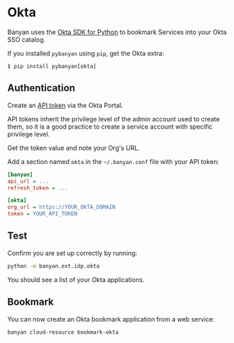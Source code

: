 # Okta

Banyan uses the [Okta SDK for Python](https://github.com/okta/okta-sdk-python) to bookmark Services into your Okta SSO catalog.

If you installed `pybanyan` using `pip`, get the Okta extra:
```console
$ pip install pybanyan[okta]
```

## Authentication

Create an [API token](https://developer.okta.com/docs/guides/create-an-api-token/create-the-token/) via the Okta Portal.

API tokens inherit the privilege level of the admin account used to create them, so it is a good practice to create a service account with specific privilege level.

Get the token value and note your Org's URL.


Add a section named `okta` in the `~/.banyan.conf` file with your API token:
```ini
[banyan]
api_url = ...
refresh_token = ...

[okta]
org_url = https://YOUR_OKTA_DOMAIN
token = YOUR_API_TOKEN
```

## Test

Confirm you are set up correctly by running:

```bash
python -m banyan.ext.idp.okta
```

You should see a list of your Okta applications.


## Bookmark

You can now create an Okta bookmark application from a web service:

```bash
banyan cloud-resource bookmark-okta
```
